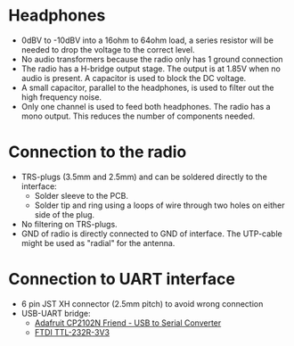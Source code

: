 # Headphones
* 0dBV to -10dBV into a 16ohm to 64ohm load, a series resistor will be needed to drop the voltage to the correct level.
* No audio transformers because the radio only has 1 ground connection
* The radio has a H-bridge output stage.  The output is at 1.85V when no audio is present.  A capacitor is used to block the DC voltage.
* A small capacitor, parallel to the headphones, is used to filter out the high frequency noise.
* Only one channel is used to feed both headphones.  The radio has a mono output.  This reduces the number of components needed.

# Connection to the radio
* TRS-plugs (3.5mm and 2.5mm) and can be soldered directly to the interface:
  * Solder sleeve to the PCB.
  * Solder tip and ring using a loops of wire through two holes on either side of the plug.
* No filtering on TRS-plugs.
* GND of radio is directly connected to GND of interface.  The UTP-cable might be used as "radial" for the antenna.

# Connection to UART interface
* 6 pin JST XH connector (2.5mm pitch) to avoid wrong connection
* USB-UART bridge:
  * [Adafruit CP2102N Friend - USB to Serial Converter](https://www.adafruit.com/product/5335)
  * [FTDI  TTL-232R-3V3](https://ftdichip.com/products/ttl-232r-3v3/)